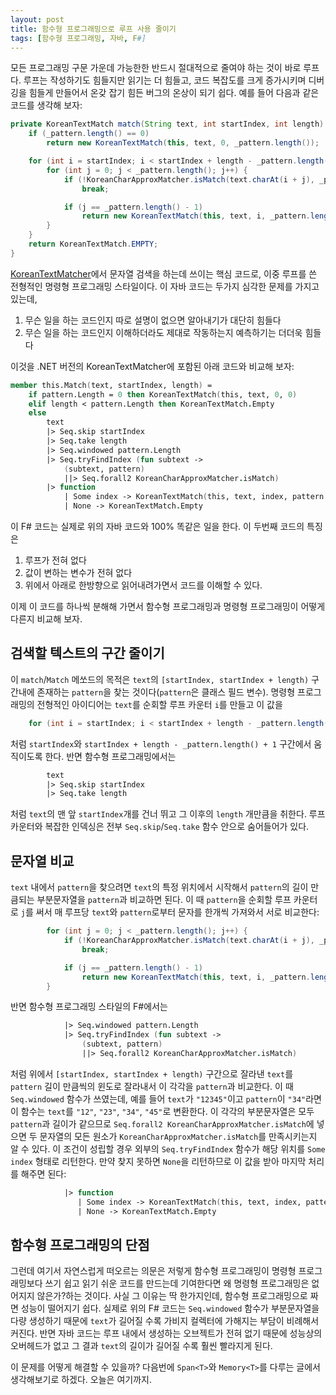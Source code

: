 ```yaml
---
layout: post
title: 함수형 프로그래밍으로 루프 사용 줄이기
tags: [함수형 프로그래밍, 자바, F#]
---
```


모든 프로그래밍 구문 가운데 가능한한 반드시 절대적으로 줄여야 하는 것이 바로 루프다. 루프는 작성하기도 힘들지만 읽기는 더 힘들고, 코드 복잡도를 크게 증가시키며 디버깅을 힘들게 만들어서 온갖 잡기 힘든 버그의 온상이 되기 쉽다. 예를 들어 다음과 같은 코드를 생각해 보자:

```java
private KoreanTextMatch match(String text, int startIndex, int length) {
    if (_pattern.length() == 0)
        return new KoreanTextMatch(this, text, 0, _pattern.length());

    for (int i = startIndex; i < startIndex + length - _pattern.length() + 1; i++) {
        for (int j = 0; j < _pattern.length(); j++) {
            if (!KoreanCharApproxMatcher.isMatch(text.charAt(i + j), _pattern.charAt(j)))
                break;

            if (j == _pattern.length() - 1)
                return new KoreanTextMatch(this, text, i, _pattern.length());
        }
    }
    return KoreanTextMatch.EMPTY;
}
```

[KoreanTextMatcher](https://github.com/bangjunyoung/KoreanTextMatcher)에서 문자열 검색을 하는데 쓰이는 핵심 코드로, 이중 루프를 쓴 전형적인 명령형 프로그래밍 스타일이다. 이 자바 코드는 두가지 심각한 문제를 가지고 있는데,

1. 무슨 일을 하는 코드인지 따로 설명이 없으면 알아내기가 대단히 힘들다
2. 무슨 일을 하는 코드인지 이해하더라도 제대로 작동하는지 예측하기는 더더욱 힘들다

이것을 .NET 버전의 KoreanTextMatcher에 포함된 아래 코드와 비교해 보자:

```fsharp
member this.Match(text, startIndex, length) =
    if pattern.Length = 0 then KoreanTextMatch(this, text, 0, 0)
    elif length < pattern.Length then KoreanTextMatch.Empty
    else
        text
        |> Seq.skip startIndex
        |> Seq.take length
        |> Seq.windowed pattern.Length
        |> Seq.tryFindIndex (fun subtext ->
            (subtext, pattern)
            ||> Seq.forall2 KoreanCharApproxMatcher.isMatch)
        |> function
            | Some index -> KoreanTextMatch(this, text, index, pattern.Length)
            | None -> KoreanTextMatch.Empty
```

이 F# 코드는 실제로 위의 자바 코드와 100% 똑같은 일을 한다. 이 두번째 코드의 특징은

1. 루프가 전혀 없다
2. 값이 변하는 변수가 전혀 없다
3. 위에서 아래로 한방향으로 읽어내려가면서 코드를 이해할 수 있다.

이제 이 코드를 하나씩 분해해 가면서 함수형 프로그래밍과 명령형 프로그래밍이 어떻게 다른지 비교해 보자.

## 검색할 텍스트의 구간 줄이기

이 `match`/`Match` 메쏘드의 목적은 `text`의 `[startIndex, startIndex + length)` 구간내에 존재하는 `pattern`을 찾는 것이다(`pattern`은 클래스 필드 변수). 명령형 프로그래밍의 전형적인 아이디어는 `text`를 순회할 루프 카운터 `i`를 만들고 이 값을

```java
    for (int i = startIndex; i < startIndex + length - _pattern.length() + 1; i++) {
```

처럼 `startIndex`와 `startIndex + length - _pattern.length() + 1` 구간에서 움직이도록 한다. 반면 함수형 프로그래밍에서는

```fsharp
        text
        |> Seq.skip startIndex
        |> Seq.take length
```

처럼 `text`의 맨 앞 `startIndex`개를 건너 뛰고 그 이후의 `length` 개만큼을 취한다. 루프 카운터와 복잡한 인덱싱은 전부 `Seq.skip`/`Seq.take` 함수 안으로 숨어들어가 있다.

## 문자열 비교

`text` 내에서 `pattern`을 찾으려면 `text`의 특정 위치에서 시작해서 `pattern`의 길이 만큼되는 부분문자열을 `pattern`과 비교하면 된다. 이 때 `pattern`을 순회할 루프 카운터로 `j`를 써서 매 루프당 `text`와 `pattern`로부터 문자를 한개씩 가져와서 서로 비교한다:

```java
        for (int j = 0; j < _pattern.length(); j++) {
            if (!KoreanCharApproxMatcher.isMatch(text.charAt(i + j), _pattern.charAt(j)))
                break;

            if (j == _pattern.length() - 1)
                return new KoreanTextMatch(this, text, i, _pattern.length());
        }
```

반면 함수형 프로그래밍 스타일의 F#에서는

```fsharp
            |> Seq.windowed pattern.Length
            |> Seq.tryFindIndex (fun subtext ->
                (subtext, pattern)
                ||> Seq.forall2 KoreanCharApproxMatcher.isMatch)
```

처럼 위에서 `[startIndex, startIndex + length)` 구간으로 잘라낸 `text`를 `pattern` 길이 만큼씩의 윈도로 잘라내서 이 각각을 `pattern`과 비교한다. 이 때 `Seq.windowed` 함수가 쓰였는데, 예를 들어 `text`가 `"12345"`이고 `pattern`이 `"34"`라면 이 함수는 `text`를 `"12"`, `"23"`, `"34"`, `"45"`로 변환한다. 이 각각의 부분문자열은 모두 `pattern`과 길이가 같으므로 `Seq.forall2 KoreanCharApproxMatcher.isMatch`에 넣으면 두 문자열의 모든 원소가 `KoreanCharApproxMatcher.isMatch`를 만족시키는지 알 수 있다. 이 조건이 성립할 경우 외부의 `Seq.tryFindIndex` 함수가 해당 위치를 `Some index` 형태로 리턴한다. 만약 찾지 못하면 `None`을 리턴하므로 이 값을 받아 마지막 처리를 해주면 된다:

```fsharp
            |> function
               | Some index -> KoreanTextMatch(this, text, index, pattern.Length)
               | None -> KoreanTextMatch.Empty
```

## 함수형 프로그래밍의 단점

그런데 여기서 자연스럽게 떠오르는 의문은 저렇게 함수형 프로그래밍이 명령형 프로그래밍보다 쓰기 쉽고 읽기 쉬운 코드를 만드는데 기여한다면 왜 명령형 프로그래밍은 없어지지 않은가?하는 것이다. 사실 그 이유는 딱 한가지인데, 함수형 프로그래밍으로 짜면 성능이 떨어지기 쉽다. 실제로 위의 F# 코드는 `Seq.windowed` 함수가 부분문자열을 다량 생성하기 때문에 `text`가 길어질 수록 가비지 컬렉터에 가해지는 부담이 비례해서 커진다. 반면 자바 코드는 루프 내에서 생성하는 오브젝트가 전혀 없기 때문에 성능상의 오버헤드가 없고 그 결과 `text`의 길이가 길어질 수록 훨씬 빨라지게 된다.

이 문제를 어떻게 해결할 수 있을까? 다음번에 `Span<T>`와 `Memory<T>`를 다루는 글에서 생각해보기로 하겠다. 오늘은 여기까지.
